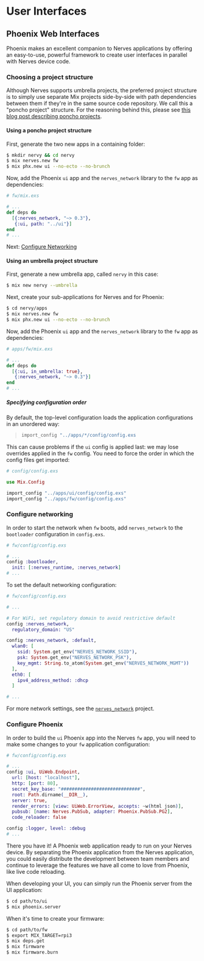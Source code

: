 # User Interfaces

## Phoenix Web Interfaces

Phoenix makes an excellent companion to Nerves applications by offering an easy-to-use, powerful framework to create user interfaces in parallel with Nerves device code.

### Choosing a project structure

Although Nerves supports umbrella projects, the preferred project structure is to simply use separate Mix projects side-by-side with path dependencies between them if they're in the same source code repository. We call this a "poncho project" structure. For the reasoning behind this, please see [this blog post describing poncho projects](http://embedded-elixir.com/post/2017-05-19-poncho-projects/).

#### Using a poncho project structure

First, generate the two new apps in a containing folder:

```bash
$ mkdir nervy && cd nervy
$ mix nerves.new fw
$ mix phx.new ui --no-ecto --no-brunch
```

Now, add the Phoenix `ui` app and the `nerves_network` library to the `fw` app as dependencies:

```elixir
# fw/mix.exs

# ...
def deps do
  [{:nerves_network, "~> 0.3"},
   {:ui, path: "../ui"}]
end
# ...
```

Next: [Configure Networking](#configure-networking)


#### Using an umbrella project structure

First, generate a new umbrella app, called `nervy` in this case:

```bash
$ mix new nervy --umbrella
```

Next, create your sub-applications for Nerves and for Phoenix:

```bash
$ cd nervy/apps
$ mix nerves.new fw
$ mix phx.new ui --no-ecto --no-brunch
```

Now, add the Phoenix `ui` app and the `nerves_network` library to the `fw` app as dependencies:

```elixir
# apps/fw/mix.exs

# ...
def deps do
  [{:ui, in_umbrella: true},
   {:nerves_network, "~> 0.3"}]
end
# ...
```

##### Specifying configuration order

By default, the top-level configuration loads the application configurations in an unordered way: 
> ```elixir
> import_config "../apps/*/config/config.exs
> ```

This can cause problems if the  `ui` config is applied last: we may lose overrides applied in the `fw` config. You need to force the order in which the config files get imported:

```elixir
# config/config.exs

use Mix.Config

import_config "../apps/ui/config/config.exs"
import_config "../apps/fw/config/config.exs"
```


### Configure networking

In order to start the network when `fw` boots, add `nerves_network` to the `bootloader` configuration in `config.exs`.

```elixir
# fw/config/config.exs

# ...
config :bootloader,
  init: [:nerves_runtime, :nerves_network]
# ...
```

To set the default networking configuration:

```elixir
# fw/config/config.exs

# ...

# For WiFi, set regulatory domain to avoid restrictive default
config :nerves_network,
  regulatory_domain: "US"

config :nerves_network, :default,
  wlan0: [
    ssid: System.get_env("NERVES_NETWORK_SSID"),
    psk: System.get_env("NERVES_NETWORK_PSK"),
    key_mgmt: String.to_atom(System.get_env("NERVES_NETWORK_MGMT"))
  ],
  eth0: [
    ipv4_address_method: :dhcp
  ]

# ...
```

For more network settings, see the [`nerves_network`](https://github.com/nerves-project/nerves_network) project.


### Configure Phoenix

In order to build the `ui` Phoenix app into the Nerves `fw` app, you will need to make some changes to your `fw` application configuration:

```elixir
# fw/config/config.exs

# ...
config :ui, UiWeb.Endpoint,
  url: [host: "localhost"],
  http: [port: 80],
  secret_key_base: "#############################",
  root: Path.dirname(__DIR__),
  server: true,
  render_errors: [view: UiWeb.ErrorView, accepts: ~w(html json)],
  pubsub: [name: Nerves.PubSub, adapter: Phoenix.PubSub.PG2],
  code_reloader: false

config :logger, level: :debug
# ...
```


There you have it!
A Phoenix web application ready to run on your Nerves device.
By separating the Phoenix application from the Nerves application, you could easily distribute the development between team members and continue to leverage the features we have all come to love from Phoenix, like live code reloading.

When developing your UI, you can simply run the Phoenix server from the UI application:

```bash
$ cd path/to/ui
$ mix phoenix.server
```

When it's time to create your firmware:

```bash
$ cd path/to/fw
$ export MIX_TARGET=rpi3
$ mix deps.get
$ mix firmware
$ mix firmware.burn
```
